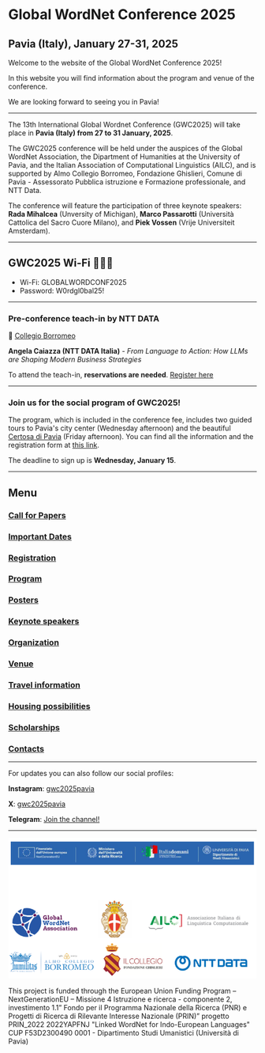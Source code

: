 # Global WordNet Conference 2025
## Pavia (Italy), January 27-31, 2025

Welcome to the website of the Global WordNet Conference 2025!

In this website you will find information about the program and venue of the conference. 

We are looking forward to seeing you in Pavia!

---

The 13th International Global Wordnet Conference (GWC2025) will take place in **Pavia (Italy) from 27 to 31 January, 2025**. 

The GWC2025 conference will be held under the auspices of the Global WordNet Association, the Dipartment of Humanities at the University of Pavia, and the Italian Association of Computational Linguistics (AILC), and is supported by Almo Collegio Borromeo, Fondazione Ghislieri, Comune di Pavia - Assessorato Pubblica istruzione e Formazione professionale, and NTT Data.

The conference will feature the participation of three keynote speakers: **Rada Mihalcea** (Unversity of Michigan), **Marco Passarotti** (Università Cattolica del Sacro Cuore Milano), and **Piek Vossen** (Vrije Universiteit Amsterdam).

---

## GWC2025 Wi-Fi 👩🏼‍💻

- Wi-Fi: GLOBALWORDCONF2025
- Password: W0rdgl0bal25!

---

### Pre-conference teach-in by NTT DATA 
📍 [Collegio Borromeo](https://maps.google.com?q=Collegio%20Borromeo,%20Piazza%20del%20Collegio%20Borromeo,%209,%2027100%20Pavia%20PV&ftid=0x47872640a51fd051:0x1f667bf3d67b1269&entry=gps&lucs=,94246480,94242598,94224825,94227247,94227248,47071704,47069508,94218641,94228354,94233079,94203019,47084304,94208458,94208447&g_st=com.google.maps.preview.copy)

**Angela Caiazza (NTT DATA Italia)** - *From Language to Action: How LLMs are Shaping Modern Business Strategies* 

To attend the teach-in, **reservations are needed**. [Register here](https://www.eventbrite.it/e/biglietti-global-wordnet-conference-gwc2025-1116337227699)

--- 
### Join us for the social program of GWC2025! 

The program, which is included in the conference fee, includes two guided tours to Pavia's city center (Wednesday afternoon) and the beautiful [Certosa di Pavia](https://en.wikipedia.org/wiki/Certosa_di_Pavia) (Friday afternoon). You can find all the information and the registration form at [this link](https://form.jotform.com/250073124594352). 

The deadline to sign up is **Wednesday, January 15**.

---

## Menu

### [Call for Papers](cfp.md)
### [Important Dates](dates.md)
### [Registration](registration.md)
### [Program](program.md)
### [Posters](posters.md)
### [Keynote speakers](keynote.md)
### [Organization](organization.md)
### [Venue](venue.md)
### [Travel information](travel.md)
### [Housing possibilities](housing.md)
### [Scholarships](scholarship.md)
### [Contacts](contacts.md)

---

For updates you can also follow our social profiles:
<br>

**Instagram**: [gwc2025pavia](https://www.instagram.com/gwc2025pavia?igsh=MWZxY21raDJtam96cg==)
<br>

**X**: [gwc2025pavia](https://x.com/gwc2025pavia)
<br>

**Telegram**: [Join the channel!](https://t.me/gwc2025pavia)
<br>

---

<img src="loghiGWC/loghibluuniti2.png">

<br>

This project is funded through the European Union Funding Program – NextGenerationEU – Missione 4 Istruzione e ricerca - componente 2, investimento 1.1” Fondo per il Programma Nazionale della Ricerca (PNR) e Progetti di Ricerca di Rilevante Interesse Nazionale (PRIN)” progetto PRIN_2022 2022YAPFNJ "Linked WordNet for Indo-European Languages" CUP F53D2300490 0001 - Dipartimento Studi Umanistici (Università di Pavia)


